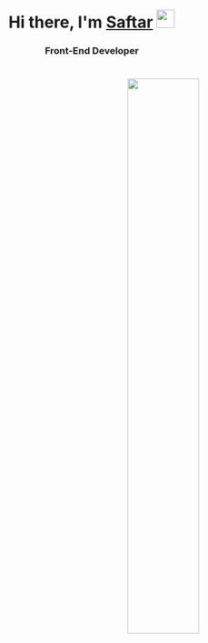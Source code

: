 
<h1 align="center">Hi there, I'm <a href="https://github.com/Saftar94" target="_blank">Saftar</a> 
<img src="https://github.com/blackcater/blackcater/raw/main/images/Hi.gif" height="32"/></h1>
<h3 align="center">Front-End Developer</h3>

<h1 align="center">
<img align="right" src="https://cdn.dribbble.com/users/1235346/screenshots/3252385/job.gif" width="50%"/>
  </h1>








